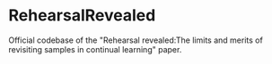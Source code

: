 # RehearsalRevealed
Official codebase of the "Rehearsal revealed:The limits and merits of revisiting samples in continual learning" paper.

